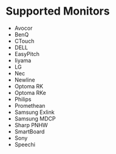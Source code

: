 # Supported Monitors

- Avocor
- BenQ
- CTouch
- DELL
- EasyPitch
- Iiyama
- LG
- Nec
- Newline
- Optoma RK
- Optoma RKe
- Philips
- Promethean
- Samsung Exlink
- Samsung MDCP
- Sharp PNHW
- SmartBoard
- Sony
- Speechi
